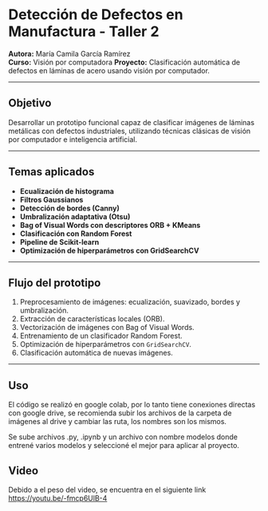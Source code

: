 # Detección de Defectos en Manufactura - Taller 2

**Autora:** María Camila García Ramírez  
**Curso:** Visión por computadora
**Proyecto:** Clasificación automática de defectos en láminas de acero usando visión por computador.

---

## Objetivo

Desarrollar un prototipo funcional capaz de clasificar imágenes de láminas metálicas con defectos industriales, utilizando técnicas clásicas de visión por computador e inteligencia artificial.

---

## Temas aplicados

-  **Ecualización de histograma**
-  **Filtros Gaussianos**
-  **Detección de bordes (Canny)**
-  **Umbralización adaptativa (Otsu)**
-  **Bag of Visual Words con descriptores ORB + KMeans**
-  **Clasificación con Random Forest**
-  **Pipeline de Scikit-learn**
-  **Optimización de hiperparámetros con GridSearchCV**

---

## Flujo del prototipo

1. Preprocesamiento de imágenes: ecualización, suavizado, bordes y umbralización.
2. Extracción de características locales (ORB).
3. Vectorización de imágenes con Bag of Visual Words.
4. Entrenamiento de un clasificador Random Forest.
5. Optimización de hiperparámetros con `GridSearchCV`.
6. Clasificación automática de nuevas imágenes.

---

## Uso

El código se realizó en google colab, por lo tanto tiene conexiones directas con google drive, se recomienda subir los archivos de la carpeta de imágenes al drive y cambiar las ruta, los nombres son los mismos. 

Se sube archivos .py, .ipynb y un archivo con nombre modelos donde entrené varios modelos y seleccioné el mejor para aplicar al proyecto.

## Video

Debido a el peso del video, se encuentra en el siguiente link
https://youtu.be/-fmcp6UlB-4
